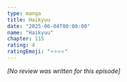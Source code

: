 ```yaml
---
type: manga
title: Haikyuu
date: "2025-06-04T00:00:00"
name: "Haikyuu"
chapter: 115
rating: 4
ratingEmoji: "⭐️⭐️⭐️⭐️"
---
```


_[No review was written for this episode]_